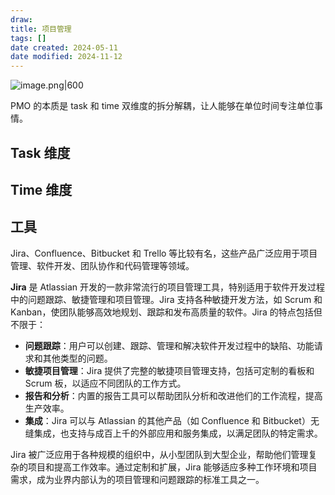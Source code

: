 ```yaml
---
draw:
title: 项目管理
tags: []
date created: 2024-05-11
date modified: 2024-11-12
---
```


![image.png|600](https://imagehosting4picgo.oss-cn-beijing.aliyuncs.com/imagehosting/fix-dir%2Fpicgo%2Fpicgo-clipboard-images%2F2024%2F05%2F11%2F14-29-58-43d5f1e029d8ccc53a127efb892e7408-20240511142957-f678a9.png)

PMO 的本质是 task 和 time 双维度的拆分解耦，让人能够在单位时间专注单位事情。

<!-- more -->

## Task 维度

## Time 维度

## 工具

Jira、Confluence、Bitbucket 和 Trello 等比较有名，这些产品广泛应用于项目管理、软件开发、团队协作和代码管理等领域。

**Jira** 是 Atlassian 开发的一款非常流行的项目管理工具，特别适用于软件开发过程中的问题跟踪、敏捷管理和项目管理。Jira 支持各种敏捷开发方法，如 Scrum 和 Kanban，使团队能够高效地规划、跟踪和发布高质量的软件。Jira 的特点包括但不限于：

- **问题跟踪**：用户可以创建、跟踪、管理和解决软件开发过程中的缺陷、功能请求和其他类型的问题。
- **敏捷项目管理**：Jira 提供了完整的敏捷项目管理支持，包括可定制的看板和 Scrum 板，以适应不同团队的工作方式。
- **报告和分析**：内置的报告工具可以帮助团队分析和改进他们的工作流程，提高生产效率。
- **集成**：Jira 可以与 Atlassian 的其他产品（如 Confluence 和 Bitbucket）无缝集成，也支持与成百上千的外部应用和服务集成，以满足团队的特定需求。

Jira 被广泛应用于各种规模的组织中，从小型团队到大型企业，帮助他们管理复杂的项目和提高工作效率。通过定制和扩展，Jira 能够适应多种工作环境和项目需求，成为业界内部认为的项目管理和问题跟踪的标准工具之一。
